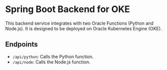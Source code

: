 # Spring Boot Backend for OKE

This backend service integrates with two Oracle Functions (Python and Node.js). It is designed to be deployed on Oracle Kubernetes Engine (OKE).

## Endpoints

- `/api/python`: Calls the Python function.
- `/api/node`: Calls the Node.js function.
